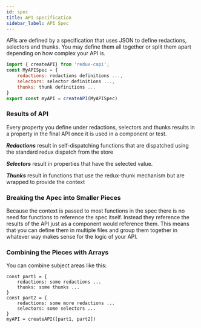 ```yaml
---
id: spec
title: API specification
sidebar_label: API Spec
---
```

APIs are defined by a specification that uses JSON to define redactions, selectors and thunks.  You may define them all together or split them apart depending on how complex your API is.
```javascript
import { createAPI} from 'redux-capi';
const MyAPISpec = {
    redactions: redactions definitions ...,
    selectors: selector definitions ...,
    thunks: thunk definitions ...
}
export const myAPI = createAPI(MyAPISpec)
```
### Results of API
Every property you define under redactions, selectors and thunks results in a property in the final API once it is used in a component or test.  

***Redactions*** result in self-dispatching functions that are dispatched using the standard redux dispatch from the store

***Selectors*** result in properties that have the selected value.  

***Thunks*** result in functions that use the redux-thunk mechanism but are wrapped to provide the context
### Breaking the Apec into Smaller Pieces
Because the context is passed to most functions in the spec there is no need for functions to reference the spec itself.  Instead they reference the results of the API just as a component would reference them.  This means that you can define them in multiple files and group them together in whatever way makes sense for the logic of your API.
### Combining the Pieces with Arrays
You can combine subject areas like this:
```
const part1 = {
    redactions: some redactions ...
    thunks: some thunks ...
}     
const part2 = {
    redactions: some more redactions ...
    selectors: some selectors ...
}
myAPI = createAPI([part1, part2])     

